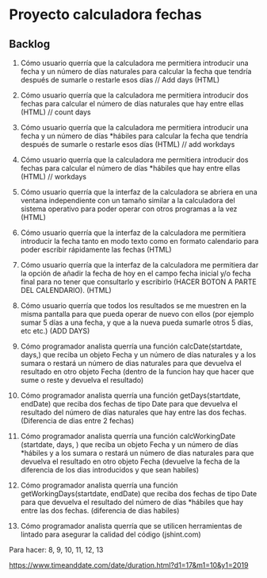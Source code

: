 # Proyecto calculadora fechas

## Backlog

1. Cómo usuario querría que la calculadora me permitiera introducir una fecha y un número de días naturales para calcular la fecha que tendría después de sumarle o restarle esos días // Add days
(HTML)

2. Cómo usuario querría que la calculadora me permitiera introducir dos fechas para calcular el número de días naturales que hay entre ellas
(HTML) // count days

3. Cómo usuario querría que la calculadora me permitiera introducir una fecha y un número de días *hábiles para calcular la fecha que tendría después de sumarle o restarle esos días
(HTML) // add workdays

4. Cómo usuario querría que la calculadora me permitiera introducir dos fechas para calcular el número de días *hábiles que hay entre ellas
(HTML) // workdays

5. Cómo usuario querría que la interfaz de la calculadora se abriera en una ventana independiente con un tamaño similar a la calculadora del sistema operativo para poder operar con otros programas a la vez
(HTML)

6. Cómo usuario querría que la interfaz de la calculadora  me permitiera introducir la fecha tanto en modo texto como en formato  calendario para poder escribir rápidamente las fechas
(HTML)

7. Cómo usuario querría que la interfaz de la calculadora  me permitiera dar la opción de añadir la fecha de hoy en el campo fecha inicial y/o fecha final para no tener que consultarlo y escribirlo (HACER BOTON A PARTE DEL CALENDARIO).
(HTML)


8. Cómo usuario querría que todos los resultados se me muestren en la misma pantalla para que pueda operar de nuevo con ellos (por ejemplo sumar 5 días a una fecha, y que a la nueva pueda sumarle otros 5 días, etc etc.)
(ADD DAYS)


9. Cómo programador analista querría una función calcDate(startdate, days,) que reciba un objeto Fecha y un número de días naturales y a los sumara o restará un número de dias naturales para que devuelva el resultado en otro objeto Fecha
(dentro de la funcion hay que hacer que sume o reste y devuelva el resultado)



10. Cómo programador analista querría una función getDays(startdate, endDate) que  reciba dos fechas de tipo Date para que devuelva el resultado del número de días naturales que hay entre las dos fechas.
(Diferencia de dias entre 2 fechas)


11. Cómo programador analista querría una función calcWorkingDate (startdate, days, ) 
que reciba un objeto Fecha y un número de días *hábiles y a los sumara o restará un número de dias naturales para que devuelva el resultado en otro objeto Fecha
(devuelve la fecha de la diferencia de los dias introducidos y que sean habiles)


12. Cómo programador analista querría una función getWorkingDays(startdate, endDate) 
que  reciba dos fechas de tipo Date para que devuelva el resultado del número de días *hábiles que hay entre las dos fechas.
(diferencia de dias habiles)


13. Cómo programador analista querría que se utilicen herramientas de lintado para asegurar la calidad del código
(jshint.com)

Para hacer:
8, 9, 10, 11, 12, 13

https://www.timeanddate.com/date/duration.html?d1=17&m1=10&y1=2019




